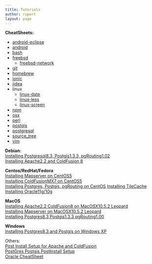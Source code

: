 ```yaml
---
title: Tutorials
author: rupert
layout: page
---
```


**CheatSheets:**

* [android-eclipse](/cheatsheets/android-eclipse.html)
* [android](/cheatsheets/android.html)
* [bash](/cheatsheets/bash.html)
* [freebsd](/cheatsheets/freebsd.html)
	* [freebsd-network](/cheatsheets/freebsd-network.html)
* [git](/cheatsheets/git.html)
* [homebrew](/cheatsheets/homebrew.html)
* [ionic](/cheatsheets/ionic.html)
* [jidea](/cheatsheets/jidea.html)
* linux
	* [linux-date](/cheatsheets/linux-date.html)
	* [linux-less](/cheatsheets/linux-less.html)
	* [linux-screen](/cheatsheets/linux-screen.html)
* [npm](/cheatsheets/npm.html)
* [osx](/cheatsheets/osx.html)
* [perl](/cheatsheets/perl.html)
* [postgis](/cheatsheets/postgis.html)
* [postgresql](/cheatsheets/postgresql.html)
* [source_tree](/cheatsheets/source_tree.html)
* [vim](/cheatsheets/vim.html)

**Debian:**  
[Installing Postgresql8.3, Postgis1.3.3, pgRouting1.02][1]  
[Installing Apache2.2 and ColdFusion 8][2]

**Centos/RedHat/Fedora**  
[Installing Mapserver on CentOS5][3]  
[Installing ColdFusionMX7 on CentOS5][4]  
[Installing Postgres, Postgis, pgRouting on CentOS][5]
[Installing TileCache][6]  
[Installing Oracle11g/10g][7]

**MacOS**  
[Installing Apache2.2 ColdFusion8 on MacOSX10.5.2 Leopard][8]  
[Installing Mapserver on MacOSX10.5.2 Leopard][9]  
[ Installing Postgres8.3 Postgis1.3.3 pgRouting1.00][10]

**Windows**  
[Installing Postgres8.3 and Postgis on Windows XP][11]

Others:  
[Post Install Setup for Apache and ColdFusion][4]  
[PostGres Postgis PostInstall Setup][12]  
[Oracle CheatSheet][14]

 [1]: /wordpress/2008/05/installing-postgresql-postgis-pgrouting-on-debian/
 [2]: /wordpress/2007/08/debian-howto-apache-22-coldfusion/
 [3]: /wordpress/2008/03/installing-mapserver-on-debian-reprise/
 [4]: /wordpress/2008/05/post-install-apache2x-coldfusion-8/
 [5]: /wordpress/2007/04/installing-postgres-and-postgis-in-linux/
 [6]: /wordpress/2007/07/installing-tilecache/
 [7]: /wordpress/2008/07/installing-oracle-x64-on-centos5/
 [8]: /wordpress/2008/05/installing-apache22-coldfusion8-on-mac-os-x-leopard/
 [9]: /wordpress/2008/07/installing-mapserver-on-macosx-by-source/
 [10]: /wordpress/2008/05/installing-postgres83-postgis133-pgrouting-on-macosx-leopard/
 [11]: /wordpress/2008/03/installing-postgres83-and-postgis-on-windows/
 [12]: /wordpress/2008/06/postgres-postgis-postinstall/
 [13]: /wordpress/2010/11/postgres-postgis-cheatsheet-v2-2/
 [14]: /wordpress/2008/08/oracle-sql-cheatsheet/
